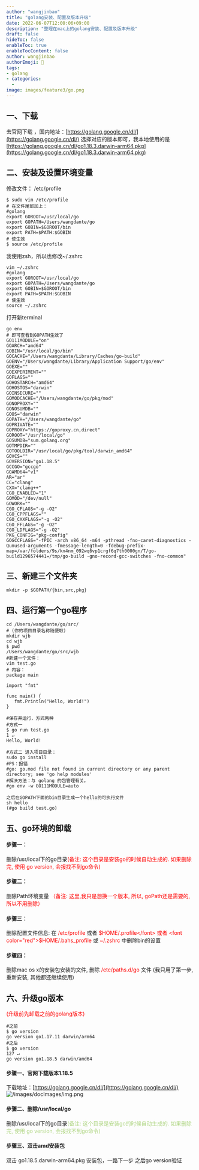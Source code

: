```yaml
---
author: "wangjinbao"
title: "golang安装、配置及版本升级"
date: 2022-06-07T12:00:06+09:00
description: "整理在mac上的golang安装、配置及版本升级"
draft: false
hideToc: false
enableToc: true
enableTocContent: false
author: wangjinbao
authorEmoji: 👻
tags: 
- golang
- categories:
  -
image: images/feature3/go.png
---
```



## 一、下载
去官网下载 ，国内地址：[https://golang.google.cn/dl/](https://golang.google.cn/dl/) 
选择对应的版本即可，我本地使用的是[https://golang.google.cn/dl/go1.18.3.darwin-arm64.pkg](https://golang.google.cn/dl/go1.18.3.darwin-arm64.pkg)

## 二、安装及设置环境变量
修改文件：
/etc/profile

```shell
$ sudo vim /etc/profile
# 在文件尾部加上：
#golang
export GOROOT=/usr/local/go
export GOPATH=/Users/wangdante/go
export GOBIN=$GOROOT/bin
export PATH=$PATH:$GOBIN
# 使生效
$ source /etc/profile
```
我使用zsh，所以也修改~/.zshrc
```shell
vim ~/.zshrc
#golang
export GOROOT=/usr/local/go
export GOPATH=/Users/wangdante/go
export GOBIN=$GOROOT/bin
export PATH=$PATH:$GOBIN
# 使生效
source ~/.zshrc
```
打开新terminal
```shell
go env
# 即可查看到GOPATH生效了
GO111MODULE="on"
GOARCH="amd64"
GOBIN="/usr/local/go/bin"
GOCACHE="/Users/wangdante/Library/Caches/go-build"
GOENV="/Users/wangdante/Library/Application Support/go/env"
GOEXE=""
GOEXPERIMENT=""
GOFLAGS=""
GOHOSTARCH="amd64"
GOHOSTOS="darwin"
GOINSECURE=""
GOMODCACHE="/Users/wangdante/go/pkg/mod"
GONOPROXY=""
GONOSUMDB=""
GOOS="darwin"
GOPATH="/Users/wangdante/go"
GOPRIVATE=""
GOPROXY="https://goproxy.cn,direct"
GOROOT="/usr/local/go"
GOSUMDB="sum.golang.org"
GOTMPDIR=""
GOTOOLDIR="/usr/local/go/pkg/tool/darwin_amd64"
GOVCS=""
GOVERSION="go1.18.5"
GCCGO="gccgo"
GOAMD64="v1"
AR="ar"
CC="clang"
CXX="clang++"
CGO_ENABLED="1"
GOMOD="/dev/null"
GOWORK=""
CGO_CFLAGS="-g -O2"
CGO_CPPFLAGS=""
CGO_CXXFLAGS="-g -O2"
CGO_FFLAGS="-g -O2"
CGO_LDFLAGS="-g -O2"
PKG_CONFIG="pkg-config"
GOGCCFLAGS="-fPIC -arch x86_64 -m64 -pthread -fno-caret-diagnostics -Qunused-arguments -fmessage-length=0 -fdebug-prefix-map=/var/folders/9s/kn4nm_092wq6vp1crgf6q7th0000gn/T/go-build1296574441=/tmp/go-build -gno-record-gcc-switches -fno-common"
```

## 三、新建三个文件夹
```shell
mkdir -p $GOPATH/{bin,src,pkg}

```
## 四、运行第一个go程序
```shell
cd /Users/wangdante/go/src/
# (你的项目目录名称随便取)
mkdir wjb
cd wjb
$ pwd
/Users/wangdante/go/src/wjb
#新建一个文件：
vim test.go
# 内容：
package main

import "fmt"

func main() {
   fmt.Println("Hello, World!")
}

#保存并运行，方式两种
#方式一
$ go run test.go                                                                       1 ↵
Hello, World!

#方式二 进入项目目录：
sudo go install
#PS：报错
#go: go.mod file not found in current directory or any parent directory; see 'go help modules'
#解决方法：与 golang 的包管理有关。
#go env -w GO111MODULE=auto

之后在GOPATH下面的bin目录生成一个hello的可执行文件
sh hello
(#go build test.go)
```
## 五、go环境的卸载
#### 步骤一：
删除/usr/local下的go目录<font color="red">(备注: 这个目录是安装go的时候自动生成的. 如果删除完, 使用 go version, 会报找不到go命令)</font>

#### 步骤二：
删除Path环境变量 <font color="red">（备注: 这里,我只是想换一个版本, 所以, goPath还是需要的,所以不用删除）</font>

#### 步骤三：
删除配置文件信息: 在 <font color="red">/etc/profile </font> 或者 <font color="red">$HOME/.profile</font> 或者 <font color="red">$HOME/.bahs_profile</font> 或 <font color="red">~/.zshrc</font> 中删除bin的设置

#### 步骤四：
删除mac os x的安装包安装的文件, 删除 <font color="red">/etc/paths.d/go</font> 文件
(我只用了第一步, 重新安装, 其他都还继续使用)

## 六、升级go版本
<font color="red">(升级前先卸载之前的golang版本)</font>
```shell
#之前
$ go version
go version go1.17.11 darwin/arm64
#之后
$ go version                                                                            127 ↵
go version go1.18.5 darwin/amd64
```
#### 步骤一、官网下载版本1.18.5
下载地址：[https://golang.google.cn/dl/](https://golang.google.cn/dl/)
![/images/docImages/img.png](/images/docImages/img.png)

#### 步骤二、删除/usr/local/go
删除/usr/local下的go目录<font color='#aed581'>(备注: 这个目录是安装go的时候自动生成的. 如果删除完, 使用 go version, 会报找不到go命令)</font>

#### 步骤三、双击amd安装包
双击 go1.18.5.darwin-arm64.pkg 安装包，一路下一步
之后go version验证

